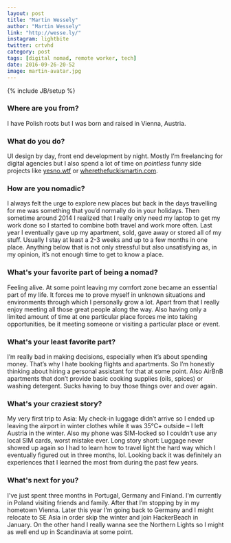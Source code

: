 ```yaml
---
layout: post
title: "Martin Wessely"
author: "Martin Wessely"
link: "http://wesse.ly/"
instagram: lightbite
twitter: crtvhd
category: post
tags: [digital nomad, remote worker, tech]
date: 2016-09-26-20-52
image: martin-avatar.jpg
---
```

{% include JB/setup %}

### Where are you from?

I have Polish roots but I was born and raised in Vienna, Austria.

### What do you do?

UI design by day, front end development by night. Mostly I’m freelancing for digital agencies but I also spend a lot of time on _pointless_ funny side projects like [yesno.wtf](https://yesnot.wtf) or [wherethefuckismartin.com](https://wherethefuckismartin.com).

### How are you nomadic?

I always felt the urge to explore new places but back in the days travelling for me was something that you’d normally do in your holidays. Then sometime around 2014 I realized that I really only need my laptop to get my work done so I started to combine both travel and work more often. Last year I eventually gave up my apartment, sold, gave away or stored all of my stuff. Usually I stay at least a 2-3 weeks and up to a few months in one place. Anything below that is not only stressful but also unsatisfying as, in my opinion, it’s not enough time to get to know a place.

### What's your favorite part of being a nomad?

Feeling alive. At some point leaving my comfort zone became an essential part of my life. It forces me to prove myself in unknown situations and environments through which I personally grow a lot. Apart from that I really enjoy meeting all those great people along the way. Also having only a limited amount of time at one particular place forces me into taking opportunities, be it meeting someone or visiting a particular place or event.

### What's your least favorite part?

I’m really bad in making decisions, especially when it’s about spending money. That’s why I hate booking flights and apartments. So I’m honestly thinking about hiring a personal assistant for that at some point. Also AirBnB apartments that don’t provide basic cooking supplies (oils, spices) or washing detergent. Sucks having to buy those things over and over again.

### What's your craziest story?

My very first trip to Asia: My check-in luggage didn’t arrive so I ended up leaving the airport in winter clothes while it was 35°C+ outside – I left Austria in the winter. Also my phone was SIM-locked so I couldn’t use any local SIM cards, worst mistake ever. Long story short: Luggage never showed up again so I had to learn how to travel light the hard way which I eventually figured out in three months, lol. Looking back it was definitely an experiences that I learned the most from during the past few years.

### What's next for you?

I've just spent three months in Portugal, Germany and Finland. I'm currently in Poland visiting friends and family. After that I’m stopping by in my hometown Vienna. Later this year I’m going back to Germany and I might relocate to SE Asia in order skip the winter and join HackerBeach in January. On the other hand I really wanna see the Northern Lights so I might as well end up in Scandinavia at some point.
